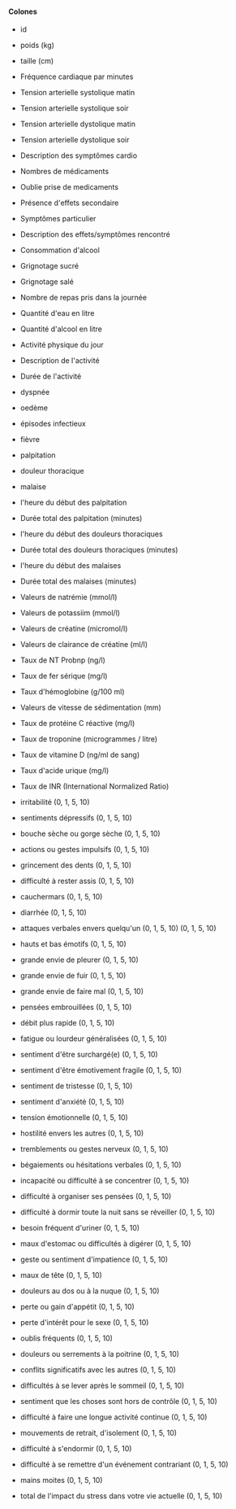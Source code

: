 #### Colones
- id 
- poids (kg)
- taille (cm)
- Fréquence cardiaque par minutes 
- Tension arterielle systolique matin
- Tension arterielle systolique soir
- Tension arterielle dystolique matin
- Tension arterielle dystolique soir
- Description des symptômes cardio
- Nombres de médicaments
- Oublie prise de medicaments
- Présence d'effets secondaire
- Symptômes particulier
- Description des effets/symptômes rencontré
- Consommation d'alcool
- Grignotage sucré
- Grignotage salé
- Nombre de repas pris dans la journée
- Quantité d'eau en litre
- Quantité d'alcool en litre
- Activité physique du jour
- Description de l'activité
- Durée de l'activité
- dyspnée
- oedème
- épisodes infectieux
- fièvre
- palpitation
- douleur thoracique
- malaise
- l'heure du début des palpitation
- Durée total des palpitation (minutes)
- l'heure du début des douleurs thoraciques
- Durée total des douleurs thoraciques (minutes)
- l'heure du début des malaises
- Durée total des malaises (minutes)
- Valeurs de natrémie (mmol/l)
- Valeurs de potassiim (mmol/l)
- Valeurs de créatine (micromol/l)
- Valeurs de clairance de créatine (ml/l)
- Taux de NT Probnp (ng/l)
- Taux de fer sérique (mg/l)
- Taux d'hémoglobine (g/100 ml)
- Valeurs de vitesse de sédimentation (mm)
- Taux de protéine C réactive (mg/l)
- Taux de troponine (microgrammes / litre)
- Taux de vitamine D (ng/ml de sang)
- Taux d'acide urique (mg/l)
- Taux de INR (International Normalized Ratio)

- irritabilité (0, 1, 5, 10)
- sentiments dépressifs (0, 1, 5, 10)
- bouche sèche ou gorge sèche (0, 1, 5, 10)
- actions ou gestes impulsifs (0, 1, 5, 10)
- grincement des dents (0, 1, 5, 10)
- difficulté à rester assis (0, 1, 5, 10)
- cauchermars (0, 1, 5, 10)
- diarrhée (0, 1, 5, 10)
- attaques verbales envers quelqu'un (0, 1, 5, 10) (0, 1, 5, 10)
- hauts et bas émotifs (0, 1, 5, 10)
- grande envie de pleurer (0, 1, 5, 10)
- grande envie de fuir (0, 1, 5, 10)
- grande envie de faire mal (0, 1, 5, 10)
- pensées embrouillées (0, 1, 5, 10)
- débit plus rapide (0, 1, 5, 10)
- fatigue ou lourdeur généralisées (0, 1, 5, 10)
- sentiment d'être surchargé(e) (0, 1, 5, 10)
- sentiment d'être émotivement fragile (0, 1, 5, 10)
- sentiment de tristesse (0, 1, 5, 10)
- sentiment d'anxiété (0, 1, 5, 10)
- tension émotionnelle (0, 1, 5, 10)
- hostilité envers les autres (0, 1, 5, 10)
- tremblements ou gestes nerveux (0, 1, 5, 10)
- bégaiements ou hésitations verbales (0, 1, 5, 10)
- incapacité ou difficulté à se concentrer (0, 1, 5, 10)
- difficulté à organiser ses pensées (0, 1, 5, 10)
- difficulté à dormir toute la nuit sans se réveiller (0, 1, 5, 10)
- besoin fréquent d'uriner (0, 1, 5, 10)
- maux d'estomac ou difficultés à digérer (0, 1, 5, 10)
- geste ou sentiment d'impatience (0, 1, 5, 10)
- maux de tête (0, 1, 5, 10)
- douleurs au dos ou à la nuque (0, 1, 5, 10)
- perte ou gain d'appétit (0, 1, 5, 10)
- perte d'intérêt pour le sexe (0, 1, 5, 10)
- oublis fréquents (0, 1, 5, 10)
- douleurs ou serrements à la poitrine (0, 1, 5, 10)
- conflits significatifs avec les autres (0, 1, 5, 10)
- difficultés à se lever après le sommeil (0, 1, 5, 10)
- sentiment que les choses sont hors de contrôle (0, 1, 5, 10)
- difficulté à faire une longue activité continue (0, 1, 5, 10)
- mouvements de retrait, d'isolement (0, 1, 5, 10)
- difficulté à s'endormir (0, 1, 5, 10)
- difficulté à se remettre d'un événement contrariant (0, 1, 5, 10)
- mains moites (0, 1, 5, 10)
- total de l'impact du stress dans votre vie actuelle (0, 1, 5, 10)